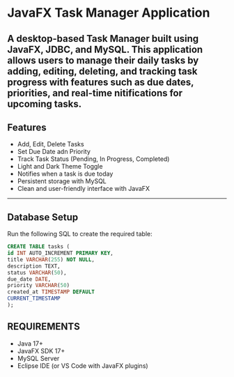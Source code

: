 # JavaFX Task Manager Application

A desktop-based Task Manager built using **JavaFX**, **JDBC**, and **MySQL**.
This application allows users to manage their daily tasks by adding, editing,
deleting, and tracking task progress with features such as due dates, priorities,
and real-time nitifications for upcoming tasks.
---
## Features
- Add, Edit, Delete Tasks
- Set Due Date adn Priority
- Track Task Status (Pending, In Progress, Completed)
- Light and Dark Theme Toggle
- Notifies when a task is due today
- Persistent storage with MySQL
- Clean and user-friendly interface with JavaFX

---

## Database Setup

Run the following SQL to create the required table:

```sql
CREATE TABLE tasks (
id INT AUTO_INCREMENT PRIMARY KEY,
title VARCHAR(255) NOT NULL,
description TEXT,
status VARCHAR(50),
due_date DATE,
priority VARCHAR(50)
created_at TIMESTAMP DEFAULT
CURRENT_TIMESTAMP
);
```

## REQUIREMENTS
- Java 17+
- JavaFX SDK 17+
- MySQL Server
- Eclipse IDE (or VS Code with JavaFX plugins)


